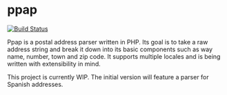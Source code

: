 # ppap
[![Build Status](https://travis-ci.org/carlosafonso/ppap.svg?branch=master)](https://travis-ci.org/carlosafonso/ppap)

Ppap is a postal address parser written in PHP. Its goal is to take a raw address string and break it down into its basic components such as way name, number, town and zip code. It supports multiple locales and is being written with extensibility in mind.

This project is currently WIP. The initial version will feature a parser for Spanish addresses.
